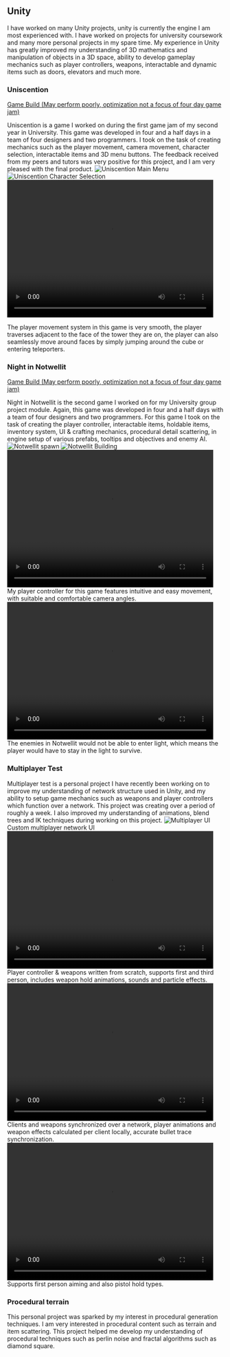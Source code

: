 ## Unity

I have worked on many Unity projects, unity is currently the engine I am most experienced with. I have worked on projects for university coursework and many more personal projects in my spare time. My experience in Unity has greatly improved my understanding of 3D mathematics and manipulation of objects in a 3D space, ability to develop gameplay mechanics such as player controllers, weapons, interactable and dynamic items such as doors, elevators and much more.

### Uniscention
[Game Build (May perform poorly, optimization not a focus of four day game jam)](https://github.com/dhog10/portfolio/blob/master/builds/Uniscention.zip)

Uniscention is a game I worked on during the first game jam of my second year in University. This game was developed in four and a half days in a team of four designers and two programmers. I took on the task of creating mechanics such as the player movement, camera movement, character selection, interactable items and 3D menu buttons. The feedback received from my peers and tutors was very positive for this project, and I am very pleased with the final product.
![Uniscention Main Menu](images/uniscention_menu.jpg)
![Uniscention Character Selection](images/uniscention_menu2.png)
<video width="480" height="320" controls="controls">
  <source src="images/uniscention_player.mp4" type="video/mp4">
</video>

The player movement system in this game is very smooth, the player traverses adjacent to the face of the tower they are on, the player can also seamlessly move around faces by simply jumping around the cube or entering teleporters.

### Night in Notwellit
[Game Build (May perform poorly, optimization not a focus of four day game jam)](https://github.com/dhog10/portfolio/blob/master/builds/NightInNotwellit.zip)

Night in Notwellit is the second game I worked on for my University group project module. Again, this game was developed in four and a half days with a team of four designers and two programmers. For this game I took on the task of creating the player controller, interactable items, holdable items, inventory system, UI & crafting mechanics, procedural detail scattering, in engine setup of various prefabs, tooltips and objectives and enemy AI.
![Notwellit spawn](images/notwellit1.jpg)
![Notwellit Building](images/notwellit2.jpg)
<video width="480" height="320" controls="controls">
  <source src="images/notwellit_player.mp4" type="video/mp4">
</video>
My player controller for this game features intuitive and easy movement, with suitable and comfortable camera angles.
<video width="480" height="320" controls="controls">
  <source src="images/notwellit_enemies.mp4" type="video/mp4">
</video>
The enemies in Notwellit would not be able to enter light, which means the player would have to stay in the light to survive.

### Multiplayer Test
Multiplayer test is a personal project I have recently been working on to improve my understanding of network structure used in Unity, and my ability to setup game mechanics such as weapons and player controllers which function over a network. This project was creating over a period of roughly a week. I also improved my understanding of animations, blend trees and IK techniques during working on this project.
![Multiplayer UI](images/mptest1.png)
Custom multiplayer network UI
<video width="480" height="320" controls="controls">
  <source src="images/mptest_shooting.mp4" type="video/mp4">
</video>
Player controller & weapons written from scratch, supports first and third person, includes weapon hold animations, sounds and particle effects.
<video width="480" height="320" controls="controls">
  <source src="images/mptest_client.mp4" type="video/mp4">
</video>
Clients and weapons synchronized over a network, player animations and weapon effects calculated per client locally, accurate bullet trace synchronization.
<video width="480" height="320" controls="controls">
  <source src="images/mptest_pistol.mp4" type="video/mp4">
</video>
Supports first person aiming and also pistol hold types.

### Procedural terrain
This personal project was sparked by my interest in procedural generation techniques. I am very interested in procedural content such as terrain and item scattering. This project helped me develop my understanding of procedural techniques such as perlin noise and fractal algorithms such as diamond square.

